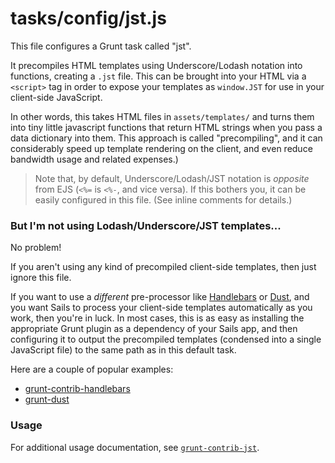 # tasks/config/jst.js


This file configures a Grunt task called "jst".

It precompiles HTML templates using Underscore/Lodash notation into functions, creating a `.jst` file.  This can be brought into your HTML via a `<script>` tag in order to expose your templates as `window.JST` for use in your client-side JavaScript.

In other words, this takes HTML files in `assets/templates/` and turns them into tiny little javascript functions that return HTML strings when you pass a data dictionary into them.  This approach is called "precompiling", and it can considerably speed up template rendering on the client, and even reduce bandwidth usage and related expenses.)

> Note that, by default, Underscore/Lodash/JST notation is _opposite_ from EJS (`<%=` is `<%-`, and vice versa).
> If this bothers you, it can be easily configured in this file. (See inline comments for details.)

### But I'm not using Lodash/Underscore/JST templates...

No problem!

If you aren't using any kind of precompiled client-side templates, then just ignore this file.

If you want to use a _different_ pre-processor like [Handlebars](http://handlebarsjs.com/) or [Dust](http://www.dustjs.com/), and you want Sails to process your client-side templates automatically as you work, then you're in luck.  In most cases, this is as easy as installing the appropriate Grunt plugin as a dependency of your Sails app, and then configuring it to output the precompiled templates (condensed into a single JavaScript file) to the same path as in this default task.

Here are a couple of popular examples:

+ [grunt-contrib-handlebars](https://www.npmjs.com/package/grunt-contrib-handlebars)
+ [grunt-dust](https://www.npmjs.com/package/grunt-dust)


### Usage

For additional usage documentation, see [`grunt-contrib-jst`](https://www.npmjs.com/package/grunt-contrib-jst).



<docmeta name="displayName" value="jst.js">

